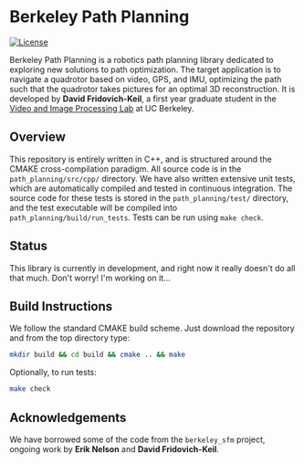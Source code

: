 # Berkeley Path Planning
[![License](https://img.shields.io/badge/license-BSD-blue.svg)](LICENSE)

Berkeley Path Planning is a robotics path planning library dedicated to exploring new solutions to path optimization. The target application is to navigate a quadrotor based on video, GPS, and IMU, optimizing the path such that the quadrotor takes pictures for an optimal 3D reconstruction. It is developed by **David Fridovich-Keil**, a first year graduate student in the [Video and Image Processing Lab](http://www-video.eecs.berkeley.edu) at UC Berkeley.

## Overview
This repository is entirely written in C++, and is structured around the CMAKE cross-compilation paradigm. All source code is in the `path_planning/src/cpp/` directory. We have also written extensive unit tests, which are automatically compiled and tested in continuous integration. The source code for these tests is stored in the `path_planning/test/` directory, and the test executable will be compiled into `path_planning/build/run_tests`. Tests can be run using `make check`.

## Status
This library is currently in development, and right now it really doesn't do all that much. Don't worry! I'm working on it...

## Build Instructions
We follow the standard CMAKE build scheme. Just download the repository and from the top directory type:

```bash
mkdir build && cd build && cmake .. && make
```

Optionally, to run tests:

```bash
make check
```

## Acknowledgements
We have borrowed some of the code from the `berkeley_sfm` project, ongoing work by **Erik Nelson** and **David Fridovich-Keil**.
